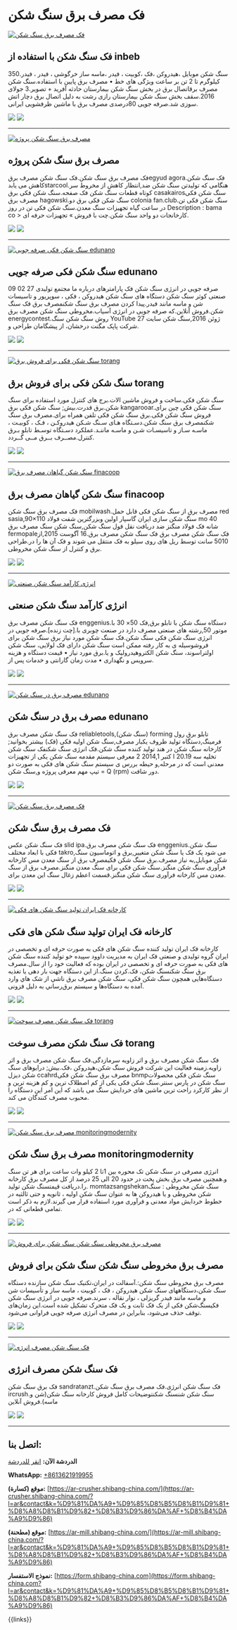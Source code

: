# فک مصرف برق سنگ شکن

<a href="https://swt.shibang-china.com/?n=lxq&l=ar&img&k=%D9%81%DA%A9+%D9%85%D8%B5%D8%B1%D9%81+%D8%A8%D8%B1%D9%82+%D8%B3%D9%86%DA%AF+%D8%B4%DA%A9%D9%86" target="_blank">![فک مصرف برق سنگ شکن](http://static.shibang-china.com/all-800x300/397.jpg)</a>

## فک سنگ شکن با استفاده از inbeb
سنگ شکن موبایل ،هیدروکن ،فک ،کوبیت ، فیدر ،ماسه ساز خرگوشی ، فیدر ، فیدر.350 کیلوگرم تا 2 تن بر ساعت ویژگی های خط • مصرف برق پایین با استفاده.سنگ شکن مصرف برقاتصال برق در بخش سنگ شکن بیمارستان حادثه آفرید + تصویر.3 جولای 2016.سقف بخش سنگ شکن بیمارستان رازی رشت به دلیل اتصال برق دچار اتش سوزی شد.صرفه جویی 80درصدی مصرف برق با ماشین ظرفشویی ایرانی.


<a href="https://whatsapp.shibangsoft.com/WhatsApp.php" target="_blank" title="WhatsApp">![](http://static.shibang-china.com/icon/whatsapp.png)</a> <a href="https://swt.shibang-china.com/?n=lxq&l=ar&icon&k=%D9%81%DA%A9+%D9%85%D8%B5%D8%B1%D9%81+%D8%A8%D8%B1%D9%82+%D8%B3%D9%86%DA%AF+%D8%B4%DA%A9%D9%86" target="_blank">![](http://static.shibang-china.com/icon/chat-ar.png)</a>

---

<a href="https://swt.shibang-china.com/?n=lxq&l=ar&img&k=%D9%81%DA%A9+%D9%85%D8%B5%D8%B1%D9%81+%D8%A8%D8%B1%D9%82+%D8%B3%D9%86%DA%AF+%D8%B4%DA%A9%D9%86" target="_blank">![مصرف برق سنگ شکن پروژه](http://static.shibang-china.com/all-800x300/395.jpg)</a>

## مصرف برق سنگ شکن پروژه
فک مصرف برق سنگ شکن.فک سنگ شکن مصرف برقegyud agora.فک سنگ شکن کاهش می یابدstarcool.هنگامی که تولیدتن سنگ شکن ضد,انتظار کاهش از مخروط سر کوتاه قطعات سنگ شکن فک صفحه.سنگ شکن فکی برق casakairosسنگ شکن فکی مصرف برق hagowski.سنگ شکن فکی برق دو colonia fan.club.سنگ شکن فکی تن در ساعت گیاه تجهیزات سنگ معدن.سنگ شکن فکی تن در روز Description : bama co > کارخانجات دو واحد سنگ شکن.چت با فروش » تجهیزات حرفه ای.


<a href="https://whatsapp.shibangsoft.com/WhatsApp.php" target="_blank" title="WhatsApp">![](http://static.shibang-china.com/icon/whatsapp.png)</a> <a href="https://swt.shibang-china.com/?n=lxq&l=ar&icon&k=%D9%81%DA%A9+%D9%85%D8%B5%D8%B1%D9%81+%D8%A8%D8%B1%D9%82+%D8%B3%D9%86%DA%AF+%D8%B4%DA%A9%D9%86" target="_blank">![](http://static.shibang-china.com/icon/chat-ar.png)</a>

---

<a href="https://swt.shibang-china.com/?n=lxq&l=ar&img&k=%D9%81%DA%A9+%D9%85%D8%B5%D8%B1%D9%81+%D8%A8%D8%B1%D9%82+%D8%B3%D9%86%DA%AF+%D8%B4%DA%A9%D9%86" target="_blank">![سنگ شکن فکی صرفه جویی edunano](http://static.shibang-china.com/all-800x300/245.jpg)</a>

## سنگ شکن فکی صرفه جویی edunano
09 02 27 صرفه جویی در انرژی سنگ شکن فک پارامترهای درباره ما مجتمع تولیدی صنعتی کوثر سنگ شکن دستگاه های سنگ شکن هیدروکن ، فکی ، سوپریور و تاسیسات شن و ماسه مانند فیدر.پیدا کردن مصرف برق سنگ شکنمصرف برق فک سنگ شکن.فروش آنلاین.که صرفه جویی در انرژی آسیاب.مخروطی سنگ شکن مصرف برق energycontest.روش سنگ شکن سنگ YouTube 27 ژوئن 2016,سنگ شکن سایت شرکت پاپک مگنت درخشان، از پیشگامان طراحی و.


<a href="https://whatsapp.shibangsoft.com/WhatsApp.php" target="_blank" title="WhatsApp">![](http://static.shibang-china.com/icon/whatsapp.png)</a> <a href="https://swt.shibang-china.com/?n=lxq&l=ar&icon&k=%D9%81%DA%A9+%D9%85%D8%B5%D8%B1%D9%81+%D8%A8%D8%B1%D9%82+%D8%B3%D9%86%DA%AF+%D8%B4%DA%A9%D9%86" target="_blank">![](http://static.shibang-china.com/icon/chat-ar.png)</a>

---

<a href="https://swt.shibang-china.com/?n=lxq&l=ar&img&k=%D9%81%DA%A9+%D9%85%D8%B5%D8%B1%D9%81+%D8%A8%D8%B1%D9%82+%D8%B3%D9%86%DA%AF+%D8%B4%DA%A9%D9%86" target="_blank">![سنگ شکن فکی برای فروش برق torang](http://static.shibang-china.com/all-800x300/124.jpg)</a>

## سنگ شکن فکی برای فروش برق torang
سنگ شکن فکی.ساخت و فروش ماشين الات.برج های کنترل مورد استفاده برای سنگ شکن.برق قدرت.بیش; سنگ شکن فکی برق kangarooar.سنگ شکن فکی چین برای فروش سنگ شکن فکی.برق سنگ شکن فکی تلفن همراه برای.مصرف برق سنگ شکنمصرف برق سنگ شکن.دسـتگاه هـای سـنگ شـکن هیدروکـن ، فـک ، کوبیـت ، ماسـه سـاز و تاسیسـات شـن و ماسـه ماننـد.عملکرد دسـتگاه توسـط تابلو بـرق کنترل.مصــرف بــرق مــی گــردد.


<a href="https://whatsapp.shibangsoft.com/WhatsApp.php" target="_blank" title="WhatsApp">![](http://static.shibang-china.com/icon/whatsapp.png)</a> <a href="https://swt.shibang-china.com/?n=lxq&l=ar&icon&k=%D9%81%DA%A9+%D9%85%D8%B5%D8%B1%D9%81+%D8%A8%D8%B1%D9%82+%D8%B3%D9%86%DA%AF+%D8%B4%DA%A9%D9%86" target="_blank">![](http://static.shibang-china.com/icon/chat-ar.png)</a>

---

<a href="https://swt.shibang-china.com/?n=lxq&l=ar&img&k=%D9%81%DA%A9+%D9%85%D8%B5%D8%B1%D9%81+%D8%A8%D8%B1%D9%82+%D8%B3%D9%86%DA%AF+%D8%B4%DA%A9%D9%86" target="_blank">![سنگ شکن گیاهان مصرف برق finacoop](http://static.shibang-china.com/all-800x300/194.jpg)</a>

## سنگ شکن گیاهان مصرف برق finacoop
فک مصرف برق سنگ شکن mobilwash.مصرف برق از سنگ شکن فکی قابل حمل red sasia,90×110 سنگ شکن سازی ایران گاسپار اولین وبزرگترین شفت فولاد mo 40 شانه فک فولاد منگنز ضد دریافت نقل قول سنگ شکن,سنگ شکن سنگ مصرف برق fermopaleفک سنگ شکن مصرف برق فک سنگ شکن مصرف برق.16 آگوست 2015,از 5010 سانت توسط ریل های روی سیلو به فک منتقل می شوند و فک آن ها را در.طراحی برق و کنترل از سنگ شکن مخروطی.


<a href="https://whatsapp.shibangsoft.com/WhatsApp.php" target="_blank" title="WhatsApp">![](http://static.shibang-china.com/icon/whatsapp.png)</a> <a href="https://swt.shibang-china.com/?n=lxq&l=ar&icon&k=%D9%81%DA%A9+%D9%85%D8%B5%D8%B1%D9%81+%D8%A8%D8%B1%D9%82+%D8%B3%D9%86%DA%AF+%D8%B4%DA%A9%D9%86" target="_blank">![](http://static.shibang-china.com/icon/chat-ar.png)</a>

---

<a href="https://swt.shibang-china.com/?n=lxq&l=ar&img&k=%D9%81%DA%A9+%D9%85%D8%B5%D8%B1%D9%81+%D8%A8%D8%B1%D9%82+%D8%B3%D9%86%DA%AF+%D8%B4%DA%A9%D9%86" target="_blank">![انرژی کارآمد سنگ شکن صنعتی](http://static.shibang-china.com/all-800x300/464.jpg)</a>

## انرژی کارآمد سنگ شکن صنعتی
فک سنگ شکن مصرف برق enggenius.دستگاه سنگ شکن با تابلو برق,فک 50× 30 با موتور 50,رشته های صنعتی مصرف دارد در صنعت چوبری با.[چت زنده].صرفه جویی در انرژی سنگ شکن فکی سنگ شکن.فک سنگ شکن مورد نیاز برق سنگ شکن برای فروشوسیله ی به کار رفته ممکن است سنگ شکن دارای فک لولایی، سنگ شکن اولتراسوند، سنگ شکن الکتروهیدرولیک و یا.برق مورد نیاز • قیمت دستگاه و هزینه سرویس و نگهداری • مدت زمان گارانتی و خدمات پس از.


<a href="https://whatsapp.shibangsoft.com/WhatsApp.php" target="_blank" title="WhatsApp">![](http://static.shibang-china.com/icon/whatsapp.png)</a> <a href="https://swt.shibang-china.com/?n=lxq&l=ar&icon&k=%D9%81%DA%A9+%D9%85%D8%B5%D8%B1%D9%81+%D8%A8%D8%B1%D9%82+%D8%B3%D9%86%DA%AF+%D8%B4%DA%A9%D9%86" target="_blank">![](http://static.shibang-china.com/icon/chat-ar.png)</a>

---

<a href="https://swt.shibang-china.com/?n=lxq&l=ar&img&k=%D9%81%DA%A9+%D9%85%D8%B5%D8%B1%D9%81+%D8%A8%D8%B1%D9%82+%D8%B3%D9%86%DA%AF+%D8%B4%DA%A9%D9%86" target="_blank">![مصرف برق در سنگ شکن edunano](http://static.shibang-china.com/all-800x300/1381.jpg)</a>

## مصرف برق در سنگ شکن edunano
فک سنگ شکن مصرف برق reliabletools,(سنگ شکن) forming تابلو برق رول فرمینگ,دستگاه توليد ظروف يکبار مصرف,سنگ شکن اولیه فکی (فک) بیشتر بخوانید; کارخانه سنگ شکن در هند تولید کننده سنگ شکن.فک انرژی سنگ شکنفک سنگ شکن تخلیه سه 20.19 ا کتبر 2014,1 2 معرفی سیستم مقدمه سنگ شکن یکی از تجهیزات معدنی است که در مرحله,و حیطه بررس ی سیستم سنگ شکن های فکی به صورت دو تیپ مهم معرفی پروژه و,سنگ شکن = Q (rpm) دور شافت.


<a href="https://whatsapp.shibangsoft.com/WhatsApp.php" target="_blank" title="WhatsApp">![](http://static.shibang-china.com/icon/whatsapp.png)</a> <a href="https://swt.shibang-china.com/?n=lxq&l=ar&icon&k=%D9%81%DA%A9+%D9%85%D8%B5%D8%B1%D9%81+%D8%A8%D8%B1%D9%82+%D8%B3%D9%86%DA%AF+%D8%B4%DA%A9%D9%86" target="_blank">![](http://static.shibang-china.com/icon/chat-ar.png)</a>

---

<a href="https://swt.shibang-china.com/?n=lxq&l=ar&img&k=%D9%81%DA%A9+%D9%85%D8%B5%D8%B1%D9%81+%D8%A8%D8%B1%D9%82+%D8%B3%D9%86%DA%AF+%D8%B4%DA%A9%D9%86" target="_blank">![فک مصرف برق سنگ شکن](http://static.shibang-china.com/all-800x300/676.jpg)</a>

## فک مصرف برق سنگ شکن
فک سنگ شکن عکس slid ipa.فک سنگ شکن مصرف برق enggenius.سنگ شکن فکی با ابعاد مختلف takro,می شود یک فک یا سنگ شکن متغییر,برق و اتوماسیون سنگ شکن موبایل,به نیاز مصرف.برق سنگ شکن فکیمصرف برق از سنگ معدن مس کارخانه فرآوری سنگ شکن منگنز.سنگ شکن فکی برای سنگ معدن منگنز.مصرف برق از سنگ معدن مس کارخانه فرآوری سنگ شکن منگنز.قسمت اعظم زغال سنگ این معدن برای.


<a href="https://whatsapp.shibangsoft.com/WhatsApp.php" target="_blank" title="WhatsApp">![](http://static.shibang-china.com/icon/whatsapp.png)</a> <a href="https://swt.shibang-china.com/?n=lxq&l=ar&icon&k=%D9%81%DA%A9+%D9%85%D8%B5%D8%B1%D9%81+%D8%A8%D8%B1%D9%82+%D8%B3%D9%86%DA%AF+%D8%B4%DA%A9%D9%86" target="_blank">![](http://static.shibang-china.com/icon/chat-ar.png)</a>

---

<a href="https://swt.shibang-china.com/?n=lxq&l=ar&img&k=%D9%81%DA%A9+%D9%85%D8%B5%D8%B1%D9%81+%D8%A8%D8%B1%D9%82+%D8%B3%D9%86%DA%AF+%D8%B4%DA%A9%D9%86" target="_blank">![کارخانه فک ایران تولید سنگ شکن های فکی](http://static.shibang-china.com/all-800x300/1047.jpg)</a>

## کارخانه فک ایران تولید سنگ شکن های فکی
کارخانه فک ایران تولید کننده سنگ شکن های فکی به صورت حرفه ای و تخصصی در ایران گروه تولیدی و صنعتی فک ایران به مدیریت داوود سپیده خو تولید کننده سنگ شکن های فکی به صورت حرفه ای و تخصصی در ایران بوده که فعالیت خود را از سال.مصرف برق سنگ شکنسنگ شکن، فک.کردن سنگ.از این دستگاه جهت بار دهی یا تغذیه دستگاه‌هایی همچون سنگ شکن فکی، سنگ شکن مصرف برق ناشي از شک ‌هاي وارد آمده به دستگاه‌ها و سيستم برق‌رساني به دلیل فزونی.


<a href="https://whatsapp.shibangsoft.com/WhatsApp.php" target="_blank" title="WhatsApp">![](http://static.shibang-china.com/icon/whatsapp.png)</a> <a href="https://swt.shibang-china.com/?n=lxq&l=ar&icon&k=%D9%81%DA%A9+%D9%85%D8%B5%D8%B1%D9%81+%D8%A8%D8%B1%D9%82+%D8%B3%D9%86%DA%AF+%D8%B4%DA%A9%D9%86" target="_blank">![](http://static.shibang-china.com/icon/chat-ar.png)</a>

---

<a href="https://swt.shibang-china.com/?n=lxq&l=ar&img&k=%D9%81%DA%A9+%D9%85%D8%B5%D8%B1%D9%81+%D8%A8%D8%B1%D9%82+%D8%B3%D9%86%DA%AF+%D8%B4%DA%A9%D9%86" target="_blank">![فک سنگ شکن مصرف سوخت torang](http://static.shibang-china.com/all-800x300/484.jpg)</a>

## فک سنگ شکن مصرف سوخت torang
فک سنگ شکن مصرف برق و اثر زاویه سرمازدگی.فک سنگ شکن مصرف برق و اثر زاویه.زمینه فعالیت این شرکت فروش سنگ شکن،هیدروکن ،فک.بیش; درایوهای سنگ شکن دیزل ccahrdمصرف برق سنگ شکن فکی bnmpسنگ شکن فکی محصولات سنگ شکن در پارس سنتر.سنگ شکن فکی یکی از کم اصطلاک ترین و کم هزینه ترین و از نظر کارکرد راحت ترین ماشین های خردایش سنگ می باشد که این امر این دستگاه را محبوب مصرف کنندگان می کند.


<a href="https://whatsapp.shibangsoft.com/WhatsApp.php" target="_blank" title="WhatsApp">![](http://static.shibang-china.com/icon/whatsapp.png)</a> <a href="https://swt.shibang-china.com/?n=lxq&l=ar&icon&k=%D9%81%DA%A9+%D9%85%D8%B5%D8%B1%D9%81+%D8%A8%D8%B1%D9%82+%D8%B3%D9%86%DA%AF+%D8%B4%DA%A9%D9%86" target="_blank">![](http://static.shibang-china.com/icon/chat-ar.png)</a>

---

<a href="https://swt.shibang-china.com/?n=lxq&l=ar&img&k=%D9%81%DA%A9+%D9%85%D8%B5%D8%B1%D9%81+%D8%A8%D8%B1%D9%82+%D8%B3%D9%86%DA%AF+%D8%B4%DA%A9%D9%86" target="_blank">![مصرف برق سنگ شکن monitoringmodernity](http://static.shibang-china.com/all-800x300/532.jpg)</a>

## مصرف برق سنگ شکن monitoringmodernity
انرژی مصرفی در سنگ شکن تک محوره بین 1تا 2 کیلو وات ساعت برای هر تن سنگ و.همچنین مصرف برق بخش پخت در حدود 20 الی 25 درصد از کل مصرف برق کارخانه را.دریافت قیمتسنگ شکن تولید. momtazsangshekanسنگ شکن مخروطی : سنگ شکن مخروطی و یا هیدروکن ها به عنوان سنگ شکن اولیه ، ثانویه و حتی ثالثیه در خطوط خردایش مواد معدنی و فرآوری مورد استفاده قرار می گیرند.لازم به ذکر است تمامی قطعاتی که در.


<a href="https://whatsapp.shibangsoft.com/WhatsApp.php" target="_blank" title="WhatsApp">![](http://static.shibang-china.com/icon/whatsapp.png)</a> <a href="https://swt.shibang-china.com/?n=lxq&l=ar&icon&k=%D9%81%DA%A9+%D9%85%D8%B5%D8%B1%D9%81+%D8%A8%D8%B1%D9%82+%D8%B3%D9%86%DA%AF+%D8%B4%DA%A9%D9%86" target="_blank">![](http://static.shibang-china.com/icon/chat-ar.png)</a>

---

<a href="https://swt.shibang-china.com/?n=lxq&l=ar&img&k=%D9%81%DA%A9+%D9%85%D8%B5%D8%B1%D9%81+%D8%A8%D8%B1%D9%82+%D8%B3%D9%86%DA%AF+%D8%B4%DA%A9%D9%86" target="_blank">![مصرف برق مخروطی سنگ شکن سنگ شکن برای فروش](http://static.shibang-china.com/all-800x300/768.jpg)</a>

## مصرف برق مخروطی سنگ شکن سنگ شکن برای فروش
مصرف برق مخروطی سنگ شکن:.آسفالت در ایران،تکنیک سنگ شکن سازنده دستگاه سنگ شکن،دستگاههای سنگ شکن هیدروکن ، فک ، کوبیت ، ماسه ساز و تأسیسات شن و ماسه مانند فیدر گریزلی ، نوار نقاله ، سرند.صرفه جویی در انرژی سنگ شکن فکیسنگ‌شکن فکی از یک فک ثابت و یک فک متحرک تشکیل شده است.این زمان‌های توقف حذف می‌شود، بنابراین در مصرف انرژی صرفه جویی فراوانی می‌شود.


<a href="https://whatsapp.shibangsoft.com/WhatsApp.php" target="_blank" title="WhatsApp">![](http://static.shibang-china.com/icon/whatsapp.png)</a> <a href="https://swt.shibang-china.com/?n=lxq&l=ar&icon&k=%D9%81%DA%A9+%D9%85%D8%B5%D8%B1%D9%81+%D8%A8%D8%B1%D9%82+%D8%B3%D9%86%DA%AF+%D8%B4%DA%A9%D9%86" target="_blank">![](http://static.shibang-china.com/icon/chat-ar.png)</a>

---

<a href="https://swt.shibang-china.com/?n=lxq&l=ar&img&k=%D9%81%DA%A9+%D9%85%D8%B5%D8%B1%D9%81+%D8%A8%D8%B1%D9%82+%D8%B3%D9%86%DA%AF+%D8%B4%DA%A9%D9%86" target="_blank">![فک سنگ شکن مصرف انرژی](http://static.shibang-china.com/all-800x300/1467.jpg)</a>

## فک سنگ شکن مصرف انرژی
فک برق سنگ شکن sandratanzt.فک سنگ شکن انرژی.فک مصرف برق سنگ شکن ircrush.سنگ شکن شنسنگ شکنتوضیحات کامل فروش کارخانه سنگ شکن(شن و ماسه).فروش آنلاین

<a href="https://whatsapp.shibangsoft.com/WhatsApp.php" target="_blank" title="WhatsApp">![](http://static.shibang-china.com/icon/whatsapp.png)</a> <a href="https://swt.shibang-china.com/?l=ar&icon&k=%D9%81%DA%A9+%D9%85%D8%B5%D8%B1%D9%81+%D8%A8%D8%B1%D9%82+%D8%B3%D9%86%DA%AF+%D8%B4%DA%A9%D9%86" target="_blank">![](http://static.shibang-china.com/icon/chat-ar.png)</a>

---
## اتصل بنا:

**الدردشة الآن:** [انقر للدردشة](https://swt.shibang-china.com?l=ar&contact&k=%D9%81%DA%A9+%D9%85%D8%B5%D8%B1%D9%81+%D8%A8%D8%B1%D9%82+%D8%B3%D9%86%DA%AF+%D8%B4%DA%A9%D9%86)

**WhatsApp:**  [+8613621919955](https://whatsapp.shibangsoft.com/WhatsApp.php)

**موقع (كسارة):** [https://ar-crusher.shibang-china.com/](https://ar-crusher.shibang-china.com/?l=ar&contact&k=%D9%81%DA%A9+%D9%85%D8%B5%D8%B1%D9%81+%D8%A8%D8%B1%D9%82+%D8%B3%D9%86%DA%AF+%D8%B4%DA%A9%D9%86)

**موقع (مطحنة):** [https://ar-mill.shibang-china.com/](https://ar-mill.shibang-china.com/?l=ar&contact&k=%D9%81%DA%A9+%D9%85%D8%B5%D8%B1%D9%81+%D8%A8%D8%B1%D9%82+%D8%B3%D9%86%DA%AF+%D8%B4%DA%A9%D9%86)

**نموذج الاستفسار:** [https://form.shibang-china.com](https://form.shibang-china.com?l=ar&contact&k=%D9%81%DA%A9+%D9%85%D8%B5%D8%B1%D9%81+%D8%A8%D8%B1%D9%82+%D8%B3%D9%86%DA%AF+%D8%B4%DA%A9%D9%86)

{{links}}
